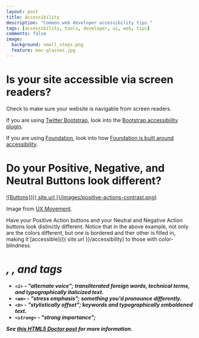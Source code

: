 ```yaml
---
layout: post
title: Accessibility
description: "Common web developer accessibility tips."
tags: [accessibility, tools, developer, ui, web, tips]
comments: false
image:
  background: small_steps.png
  feature: mac-glasses.jpg
---
```


# Is your site accessible via screen readers?

Check to make sure your website is navigable from screen readers.

If you are using [Twitter Bootstrap](http://getbootstrap.com/), look into the [Bootstrap accessibility plugin](http://paypal.github.io/bootstrap-accessibility-plugin/).

If you are using [Foundation](http://foundation.zurb.com/), look into how [Foundation is built around accessibility](http://zurb.com/article/1337/foundation-now-helps-you-build-accessible).


# Do your Positive, Negative, and Neutral Buttons look different?

[![Buttons]({{ site.url }}/images/positive-actions-contrast.png)](http://uxmovement.com/buttons/how-button-color-contrast-guides-users-to-action/)

Image from [UX Movement](http://uxmovement.com/buttons/how-button-color-contrast-guides-users-to-action/).

Have your Positive Action buttons and your Neutral and Negative Action buttons look distinctly different.  Notice that in the above example, not only are the colors different, but one is bordered and ther other is filled in, making it [accessible]({{ site.url }}/accessibility) to those with color-blindness.

# <i>, <b>, <em> and <strong> tags

* `<i>` - *"alternate voice"*; transliterated foreign words, technical terms, and typographically italicized text.
* `<em>` - *"stress emphasis"*; something you'd pronounce differently.
* `<b>` - *"stylistically offset"*; keywords and typographically emboldened text.
* `<strong>` - *"strong importance"*;

See [this HTML5 Doctor post](http://html5doctor.com/i-b-em-strong-element/) for more information.
